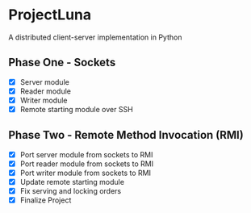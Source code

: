 # ProjectLuna
A distributed client-server implementation in Python

## Phase One - Sockets
- [x] Server module
- [x] Reader module
- [x] Writer module
- [x] Remote starting module over SSH

## Phase Two - Remote Method Invocation (RMI)
- [x] Port server module from sockets to RMI
- [x] Port reader module from sockets to RMI
- [x] Port writer module from sockets to RMI
- [x] Update remote starting module
- [x] Fix serving and locking orders
- [x] Finalize Project
